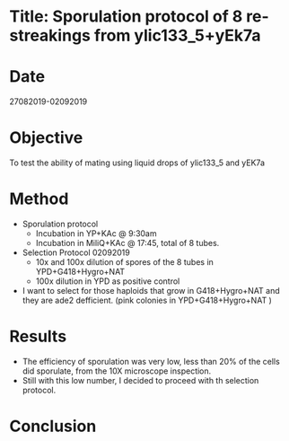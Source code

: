 # Title: Sporulation protocol of 8 re-streakings from ylic133_5+yEk7a

# Date
27082019-02092019

# Objective
To test the ability of mating using liquid drops of ylic133_5 and yEK7a

# Method
- Sporulation protocol
  - Incubation in YP+KAc @ 9:30am
  - Incubation in MiliQ+KAc @ 17:45, total of 8 tubes.
- Selection Protocol 02092019
  - 10x and 100x dilution of spores of the 8 tubes in YPD+G418+Hygro+NAT
  - 100x dilution in YPD as positive control
- I want to select for those haploids that grow in G418+Hygro+NAT and they are ade2 defficient. (pink colonies in YPD+G418+Hygro+NAT )

# Results
- The efficiency of sporulation was very low, less than 20% of the cells did sporulate, from the 10X microscope inspection.
- Still with this low number, I decided to proceed with th selection protocol.
# Conclusion
